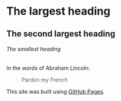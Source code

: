 # The largest heading
## The second largest heading
###### The smallest heading


In the words of Abraham Lincoln:

> Pardon my French


This site was built using [GitHub Pages](https://pages.github.com/).
